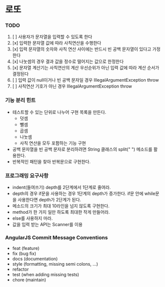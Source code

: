# 로또

### TODO

1. [ ] 사용자가 문자열을 입력할 수 있도록 한다
2. [x] 입력한 문자열 값에 따라 사칙연산을 수행한다
3. [x] 입력 문자열의 숫자와 사칙 연산 사이에는 반드시 빈 공백 문자열이 있다고 가정한다
4. [x] 나눗셈의 경우 결과 값을 정수로 떨어지는 값으로 한정한다
5. [x] 문자열 계산기는 사칙연산의 계산 우선순위가 아닌 입력 값에 따라 계산 순서가 결정된다
6. [ ] 입력 값이 null이거나 빈 공백 문자일 경우 IllegalArgumentException throw
7. [ ] 사칙연산 기호가 아닌 경우 IllegalArgumentException throw

### 기능 분리 힌트

* 테스트할 수 있는 단위로 나누어 구현 목록을 만든다.
  * 덧셈
  * 뺄셈
  * 곱셈
  * 나눗셈
  * 사칙 연산을 모두 포함하는 기능 구현
* 공백 문자열을 빈 공백 문자로 분리하려면 String 클래스의 split(" ") 메소드를 활용한다.
* 반복적인 패턴을 찾아 반복문으로 구현한다.

### 프로그래밍 요구사항

* indent(들여쓰기) depth를 2단계에서 1단계로 줄여라.
* depth의 경우 if문을 사용하는 경우 1단계의 depth가 증가한다. if문 안에 while문을 사용한다면 depth가 2단계가 된다.
* 메소드의 크기가 최대 10라인을 넘지 않도록 구현한다.
* method가 한 가지 일만 하도록 최대한 작게 만들어라.
* else를 사용하지 마라.
* 값을 입력 받는 API는 Scanner를 이용

### AngularJS Commit Message Conventions

* feat (feature)
* fix (bug fix)
* docs (documentation)
* style (formatting, missing semi colons, …)
* refactor
* test (when adding missing tests)
* chore (maintain)
